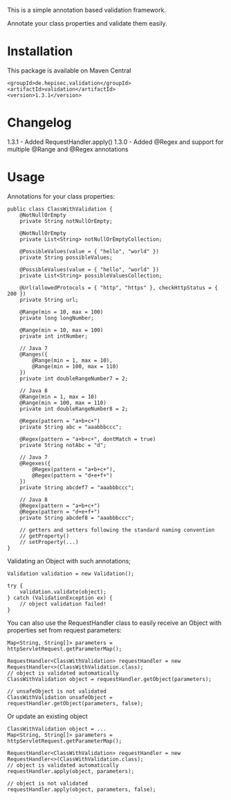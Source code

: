This is a simple annotation based validation framework.

Annotate your class properties and validate them easily.

Installation
============

This package is available on Maven Central

    <groupId>de.hepisec.validation</groupId>
    <artifactId>validation</artifactId>
    <version>1.3.1</version>

Changelog
=========

1.3.1 - Added RequestHandler.apply()
1.3.0 - Added @Regex and support for multiple @Range and @Regex annotations

Usage
=====

Annotations for your class properties:


    public class ClassWithValidation {
        @NotNullOrEmpty
        private String notNullOrEmpty;

        @NotNullOrEmpty
        private List<String> notNullOrEmptyCollection;

        @PossibleValues(value = { "hello", "world" })
        private String possibleValues;

        @PossibleValues(value = { "hello", "world" })
        private List<String> possibleValuesCollection;

        @Url(allowedProtocols = { "http", "https" }, checkHttpStatus = { 200 })
        private String url;

        @Range(min = 10, max = 100)
        private long longNumber;

        @Range(min = 10, max = 100)
        private int intNumber;

        // Java 7
        @Ranges({
            @Range(min = 1, max = 10),
            @Range(min = 100, max = 110)
        })
        private int doubleRangeNumber7 = 2;

        // Java 8
        @Range(min = 1, max = 10)
        @Range(min = 100, max = 110)
        private int doubleRangeNumber8 = 2;

        @Regex(pattern = "a+b+c+")
        private String abc = "aaabbbccc";
        
        @Regex(pattern = "a+b+c+", dontMatch = true)
        private String notAbc = "d";
        
        // Java 7
        @Regexes({
            @Regex(pattern = "a+b+c+"),
            @Regex(pattern = "d+e+f+")
        })
        private String abcdef7 = "aaabbbccc";

        // Java 8
        @Regex(pattern = "a+b+c+")
        @Regex(pattern = "d+e+f+")
        private String abcdef8 = "aaabbbccc";

        // getters and setters following the standard naming convention
        // getProperty()
        // setProperty(...)
    }


Validating an Object with such annotations;


    Validation validation = new Validation();

    try {
        validation.validate(object);
    } catch (ValidationException ex) {
        // object validation failed!
    }


You can also use the RequestHandler class to easily receive an Object with properties set from request parameters:


    Map<String, String[]> parameters = httpServletRequest.getParameterMap();

    RequestHandler<ClassWithValidation> requestHandler = new RequestHandler<>(ClassWithValidation.class);
    // object is validated automatically
    ClassWithValidation object = requestHandler.getObject(parameters);

    // unsafeObject is not validated
    ClassWithValidation unsafeObject = requestHandler.getObject(parameters, false);


Or update an existing object


    ClassWithValidation object = ...
    Map<String, String[]> parameters = httpServletRequest.getParameterMap();

    RequestHandler<ClassWithValidation> requestHandler = new RequestHandler<>(ClassWithValidation.class);
    // object is validated automatically
    requestHandler.apply(object, parameters);

    // object is not validated
    requestHandler.apply(object, parameters, false);


